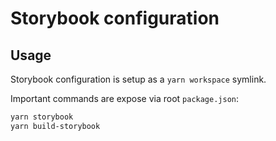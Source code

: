 # Storybook configuration

## Usage

Storybook configuration is setup as a `yarn workspace` symlink.

Important commands are expose via root `package.json`:

```sh
yarn storybook
yarn build-storybook
```
